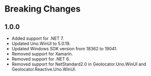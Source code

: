 # Breaking Changes

## 1.0.0
- Added support for .NET 7.
- Updated Uno.WinUI to 5.0.19.
- Updated Windows SDK version from 18362 to 19041.
- Removed support for Xamarin.
- Removed support for .NET 6.
- Removed support for NetStandard2.0 in Geolocator.Uno.WinUI and Geolocator.Reactive.Uno.WinUI.